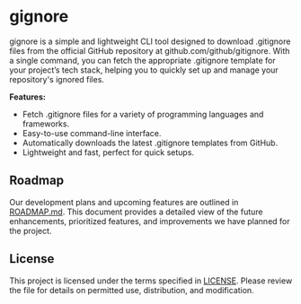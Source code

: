 # gignore

gignore is a simple and lightweight CLI tool designed to download .gitignore files from the official GitHub repository at github.com/github/gitignore. 
With a single command, you can fetch the appropriate .gitignore template for your project’s tech stack,
helping you to quickly set up and manage your repository's ignored files.

**Features:**

- Fetch .gitignore files for a variety of programming languages and frameworks.
- Easy-to-use command-line interface.
- Automatically downloads the latest .gitignore templates from GitHub.
- Lightweight and fast, perfect for quick setups.

## Roadmap

Our development plans and upcoming features are outlined in [ROADMAP.md](https://github.com/maranix/gignore/blob/main/ROADMAP.md). 
This document provides a detailed view of the future enhancements, prioritized features,
and improvements we have planned for the project.

## License

This project is licensed under the terms specified in [LICENSE](https://github.com/maranix/gignore/blob/main/LICENSE). Please review the file for details on permitted use, distribution, and modification.
